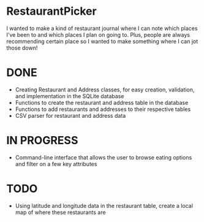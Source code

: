 # RestaurantPicker

I wanted to make a kind of restaurant journal where I can note which places I've been to and which places I plan on going to. Plus, people are always recommending certain place so I wanted to make something where I can jot those down!

# DONE
- Creating Restaurant and Address classes, for easy creation, validation, and implementation in the SQLite database
- Functions to create the restaurant and address table in the database
- Functions to add restaurants and addresses to their respective tables
- CSV parser for restaurant and address data

# IN PROGRESS
- Command-line interface that allows the user to browse eating options and filter on a few key attributes

# TODO
- Using latitude and longitude data in the restaurant table, create a local map of where these restaurants are
